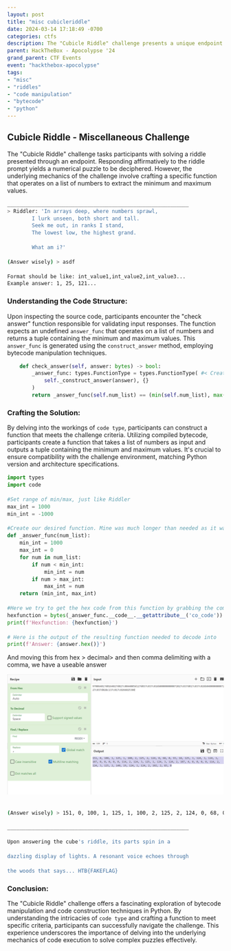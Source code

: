 ```yaml
---
layout: post
title: "misc cubicleriddle"
date: 2024-03-14 17:18:49 -0700
categories: ctfs
description: The "Cubicle Riddle" challenge presents a unique endpoint where participants are prompted to solve a riddle involving numbers. By understanding the code structure, including the "check answer" function and the use of bytecode manipulation with `code type`, participants can craft a function that satisfies the challenge criteria.
parent: HackTheBox - Apocolypse '24
grand_parent: CTF Events
event: "hackthebox-apocolypse"
tags:
- "misc"
- "riddles"
- "code manipulation"
- "bytecode"
- "python"
---
```


## Cubicle Riddle - Miscellaneous Challenge
The "Cubicle Riddle" challenge tasks participants with solving a riddle presented through an endpoint. Responding affirmatively to the riddle prompt yields a numerical puzzle to be deciphered. However, the underlying mechanics of the challenge involve crafting a specific function that operates on a list of numbers to extract the minimum and maximum values.

```sh
___________________________________________________________
> Riddler: 'In arrays deep, where numbers sprawl,
        I lurk unseen, both short and tall.
        Seek me out, in ranks I stand,
        The lowest low, the highest grand.
        
        What am i?'
        
(Answer wisely) > asdf

Format should be like: int_value1,int_value2,int_value3...
Example answer: 1, 25, 121...
```

### Understanding the Code Structure:
Upon inspecting the source code, participants encounter the "check answer" function responsible for validating input responses. The function expects an undefined `answer_func` that operates on a list of numbers and returns a tuple containing the minimum and maximum values. This `answer_func` is generated using the `construct_answer` method, employing bytecode manipulation techniques.
```python
    def check_answer(self, answer: bytes) -> bool:
        _answer_func: types.FunctionType = types.FunctionType( #< Creating a new "FunctionType" object
            self._construct_answer(answer), {}
        )
        return _answer_func(self.num_list) == (min(self.num_list), max(self.num_list)) #< Using function with input, and output needs to equal the results
```

### Crafting the Solution:
By delving into the workings of `code type`, participants can construct a function that meets the challenge criteria. Utilizing compiled bytecode, participants create a function that takes a list of numbers as input and outputs a tuple containing the minimum and maximum values. It's crucial to ensure compatibility with the challenge environment, matching Python version and architecture specifications.
```python
import types
import code

#Set range of min/max, just like Riddler
max_int = 1000
min_int = -1000

#Create our desired function. Mine was much longer than needed as it was the result of breaking it down as far as I could for debugging purposes
def _answer_func(num_list):
    min_int = 1000
    max_int = 0
    for num in num_list:
        if num < min_int:
            min_int = num
        if num > max_int:
            max_int = num 
    return (min_int, max_int)

#Here we try to get the hex code from this function by grabbing the compiled code from the function. This is important as we need the PLT included in the function, and this will get it as part of the byte output.
hexfunction = bytes(_answer_func.__code__.__getattribute__('co_code'))
print(f'Hexfunction: {hexfunction}')

# Here is the output of the resulting function needed to decode into
print(f'Answer: {answer.hex()}')
```
And moving this from hex > decimal> and then comma delimiting with a comma, we have a useable answer

![alt text](../../../assets/images/ctf/events/hackthebox-apocolypse-24/2024-03-14-misc-cubicleriddle.md/2024-03-14-misc-cubicleriddle/image-1.png)

```sh
        
(Answer wisely) > 151, 0, 100, 1, 125, 1, 100, 2, 125, 2, 124, 0, 68, 0, 93, 18, 125, 3, 124, 3, 124, 1, 107, 0, 0, 0, 0, 0, 114, 2, 124, 3, 125, 1, 124, 3, 124, 2, 107, 4, 0, 0, 0, 0, 114, 2, 124, 3, 125, 2, 140, 19, 124, 1, 124, 2, 102, 2, 83, 0

___________________________________________________________

Upon answering the cube's riddle, its parts spin in a      

dazzling display of lights. A resonant voice echoes through

the woods that says... HTB{FAKEFLAG}
```

### Conclusion:
The "Cubicle Riddle" challenge offers a fascinating exploration of bytecode manipulation and code construction techniques in Python. By understanding the intricacies of `code type` and crafting a function to meet specific criteria, participants can successfully navigate the challenge. This experience underscores the importance of delving into the underlying mechanics of code execution to solve complex puzzles effectively.

